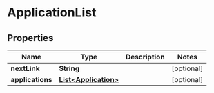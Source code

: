 
# ApplicationList

## Properties
Name | Type | Description | Notes
------------ | ------------- | ------------- | -------------
**nextLink** | **String** |  |  [optional]
**applications** | [**List&lt;Application&gt;**](Application.md) |  |  [optional]



